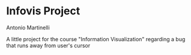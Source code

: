 # Infovis Project
Antonio Martinelli

A little project for the course "Information Visualization" regarding a bug that runs away from user's cursor
